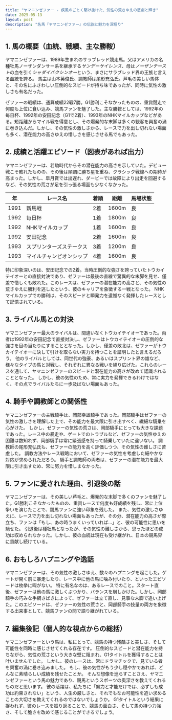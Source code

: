 ```yaml
---
title: "ヤマニンゼファー - 疾風のごとく駆け抜けた、気性の荒さゆえの悲劇と輝き"
date: 2025-05-13
layout: post
description: "名馬『ヤマニンゼファー』の伝説と魅力を深堀り"
---
```


## 1. 馬の概要（血統、戦績、主な勝鞍）

ヤマニンゼファーは、1989年生まれのサラブレッド競走馬。父はアメリカの名種牡馬ノーザンダンサー系を継承する*サンデーサイレンス*、母は*ノーザンテースト*の血を引く*シャダイバクシンオー*という、まさにサラブレッド界の王族と言える血統を誇る。  馬主は山本英俊氏、調教師は尾形充弘氏。芦毛の美しい馬体と、その名にふさわしい圧倒的なスピードが持ち味であったが、同時に気性の激しさも有名だった。

ゼファーの戦績は、通算成績22戦7勝。G1勝利こそなかったものの、重賞競走で何度も上位に食い込み、競馬ファンを魅了した。主な勝鞍としては、1992年の毎日杯、1992年の安田記念（G1で2着）、1993年のNHKマイルカップなどがある。短距離からマイル戦を得意とし、その爆発的な末脚は多くの観客を興奮の渦に巻き込んだ。しかし、その気性の激しさから、レースで力を出し切れない場面も多く、潜在能力の高さゆえの惜しさを感じさせる馬でもあった。


## 2. 成績と活躍エピソード（図表があれば出力）

ヤマニンゼファーは、若駒時代からその潜在能力の高さを示していた。デビュー戦こそ敗れたものの、その後は順調に勝ち星を重ね、クラシック戦線への期待が高まった。しかし、皐月賞では出遅れ、ダービーでは故障により出走を回避するなど、その気性の荒さが足を引っ張る場面も少なくなかった。

| 年 | レース名              | 着順 | 距離 | 馬場状態 |
|---|-----------------------|-----|-----|---------|
| 1991 | 新馬戦              | 2着 | 1600m | 良      |
| 1992 | 毎日杯               | 1着 | 1800m | 良      |
| 1992 | NHKマイルカップ       | 1着 | 1600m | 良      |
| 1992 | 安田記念             | 2着 | 1600m | 良      |
| 1993 | スプリンターズステークス | 3着 | 1200m | 良      |
| 1993 | マイルチャンピオンシップ | 4着 | 1600m | 良      |


特に印象深いのは、安田記念での2着。当時圧倒的な強さを誇っていたトウカイテイオーとの直接対決であり、ゼファーは最後の直線で驚異的な末脚を見せ、僅差で惜しくも敗れた。このレースは、ゼファーの潜在能力の高さと、その気性の荒さゆえに勝利を逃したという、彼のキャリアを象徴する一戦となった。  NHKマイルカップでの勝利は、そのスピードと瞬発力を遺憾なく発揮したレースとして記憶されている。


## 3. ライバル馬との対決

ヤマニンゼファー最大のライバルは、間違いなくトウカイテイオーであった。両者は1992年の安田記念で直接対決し、ゼファーはトウカイテイオーの圧倒的な強さを目の当たりにすることとなった。しかし、僅差の敗北は、ゼファーがトウカイテイオーに決して引けを取らない実力を持つことを証明したと言えるだろう。  他のライバルとしては、同世代の強豪、あるいはスプリント界の雄など、様々なタイプの馬と対戦し、それぞれに異なる戦いを繰り広げた。これらのレースを通して、ヤマニンゼファーのスピードと潜在能力の高さが改めて認識されることとなった。  しかし、彼の気性のため、常に実力を発揮できるわけではなく、その点でライバルたちに一歩及ばない場面もあった。


## 4. 騎手や調教師との関係性

ヤマニンゼファーの主戦騎手は、岡部幸雄騎手であった。岡部騎手はゼファーの気性の激しさを理解した上で、その能力を最大限に引き出すべく、繊細な騎乗を心がけた。  しかし、ゼファーの気性の荒さは、岡部騎手にとっても大きな課題であった。レース中の暴走や、ゲートでのトラブルなど、ゼファーの気性ゆえの困難は数知れず、岡部騎手は常に緊張感を持って騎乗していたに違いない。  調教師の尾形充弘氏も、ゼファーの能力を高く評価しつつ、その気性の難しさに苦慮した。  調教方法やレース戦略において、ゼファーの気性を考慮した細やかな対応が求められただろう。  騎手と調教師の両者は、ゼファーの潜在能力を最大限に引き出すため、常に努力を惜しまなかった。


## 5. ファンに愛された理由、引退後の話

ヤマニンゼファーは、その美しい芦毛と、爆発的な末脚で多くのファンを魅了した。G1勝利こそなかったものの、重賞レースで何度も好成績を残し、常に上位争いを演じたことで、競馬ファンに強い印象を残した。  また、気性の激しさゆえに、レースで力を出し切れない場面もあったが、その分、潜在能力の高さが際立ち、ファンは「もし、あの時うまくいっていれば…」と、彼の可能性に思いを馳せた。  引退後は種牡馬となったが、その気性の難しさから、思ったほどの成功は収められなかった。しかし、彼の血統は現在も受け継がれ、日本の競馬界に貢献し続けている。


## 6. おもしろハプニングや逸話

ヤマニンゼファーは、その気性の激しさゆえ、数々のハプニングを起こした。ゲートが開く前に暴走したり、レース中に他の馬に噛み付いたり、といったエピソードは枚挙に暇がない。  特に有名なのは、あるレースでのこと。スタート直後、ゼファーは他の馬に激しくぶつかり、バランスを崩しかけた。しかし、岡部騎手の巧みな手綱さばきによって、ゼファーは立て直し、見事な末脚で追い上げた。このエピソードは、ゼファーの気性の荒さと、岡部騎手の技量の両方を象徴する出来事として、競馬ファンの間で語り継がれている。


## 7. 編集後記（個人的な視点からの総括）

ヤマニンゼファーという馬は、私にとって、競馬の持つ残酷さと美しさ、そして可能性を同時に感じさせてくれる存在です。  圧倒的なスピードと潜在能力を持ちながら、気性の荒さという大きな壁に阻まれ、G1タイトルを獲得することは叶いませんでした。  しかし、彼のレースは、常にドラマチックで、見ている者を興奮の渦に巻き込みました。  もし、彼の気性がもう少し穏やかであれば、どんなに素晴らしい成績を残せたことか。  そんな想像を巡らすことさえ、ヤマニンゼファーという馬の魅力であり、競馬というスポーツの奥深さを教えてくれるものだと思います。  彼の活躍は、私たちに「努力と才能だけでは、必ずしも成功は約束されない」という、人生の厳しさと、それでもなお可能性を追い求めることの大切さを教えてくれるのではないでしょうか。  G1タイトルという結果に捉われず、彼のレースを振り返ることで、競馬の面白さ、そして馬の持つ力強さ、そして脆さを改めて感じることができるでしょう。
